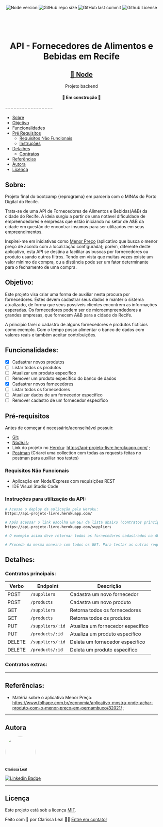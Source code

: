 <p align="center">
  <a> 
    <img alt="Node version" src="https://img.shields.io/badge/node-%3E%3D%206.0.0-brightgreen">
    <img alt="GitHub repo size" src="https://img.shields.io/github/repo-size/lealclarissa/projeto-livre">
    <img alt="GitHub last commit" src="https://img.shields.io/github/last-commit/lealclarissa/projeto-livre">
    <img alt="Github License" src="https://img.shields.io/github/license/lealclarissa/projeto-livre?logo=MIT">
  </a>
</p>

<!-- <h1 align="center">
  <img alt="FAEB Recife" title="#API - Fornecedores de Alimentos e Bebidas em Recife" src="./assets/banner.png" />
</h1> -->

<h1 align="center">
    <br>
    <p align="center">API - Fornecedores de Alimentos e Bebidas em Recife<p>
</h1>

<h2 align="center">
    <a href="https://nodejs.org/pt-br/">🔗 Node</a>
</h2>
<p align="center"> Projeto backend</p>

<h4 align="center"> 
	🚧  Em construção  🚧
</h4>

=================

<!--ts-->

- [Sobre](#sobre)
- [Objetivo](#objetivo)
- [Funcionalidades](#funcionalidades)
- [Pré Requisitos](#pré-requisitos)
  - [Requisitos Não Funcionais](#requisitos-não-funcionais)
  - [Instruções](#instruções-para-utilização-da-api)
- [Detalhes](#detalhes)
  - [Contratos](#contratos-principais)
- [Referências](#referências)
- [Autora](#autora)
- [Licença](#licença)
<!--te-->

## Sobre:

Projeto final do bootcamp {reprograma} em parceria com o MINAs do Porto Digital do Recife.

Trata-se de uma API de Fornecedores de Alimentos e Bebidas(A&B) da cidade do Recife. A ideia surgiu a partir de uma notável dificuldade de empreendedores e empresas que estão iniciando no setor de A&B da cidade em questão de encontrar insumos para ser utilizados em seus empreendimentos.

Inspirei-me em iniciativas como [Menor Preço](https://play.google.com/store/apps/details?id=br.gov.pr.celepar.sefa.mp&hl=pt_BR) (aplicativo que busca o menor preço de acordo com a localização configurada); porém, diferente deste aplicativo, esta API se destina a facilitar as buscas por fornecedores ou produto usando outros filtros. Tendo em vista que muitas vezes existe um valor mínimo de compra, ou a distância pode ser um fator determinante para o fechamento de uma compra.

## Objetivo:

Este projeto visa criar uma forma de auxiliar nesta procura por fornecedores. Estes devem cadastrar seus dados e manter o sistema atualizado, de forma que seus possíveis clientes encontrem as informações esperadas. Os fornecedores podem ser de microempreendedores a grandes empresas, que fornecem A&B para a cidade do Recife.

A princípio farei o cadastro de alguns fornecedores e produtos fictícios como exemplo. Com o tempo posso alimentar o banco de dados com valores reais e também aceitar contribuições.

## Funcionalidades:

- [x] Cadastrar novos produtos
- [ ] Listar todos os produtos
- [ ] Atualizar um produto específico
- [ ] Remover um produto específico do banco de dados
- [x] Cadastrar novos fornecedores
- [ ] Listar todos os fornecedores
- [ ] Atualizar dados de um fornecedor específico
- [ ] Remover cadastro de um fornecedor específico

## Pré-requisitos

Antes de começar é necessário/aconselhável possuir:

- [Git](https://git-scm.com/);
- [Node.js](https://nodejs.org/pt-br/);
- Link do projeto no [Heroku](https://www.heroku.com/): https://api-projeto-livre.herokuapp.com/ ;
- [Postman](https://www.postman.com/) (Criarei uma collection com todas as requests feitas no postman para auxiliar nos testes)

### Requisitos Não Funcionais

- Aplicação em Node/Express com requisições REST
- IDE Visual Studio Code

### Instruções para utilização da API:

```bash
# Acesse o deploy da aplicação pelo Heroku:
https://api-projeto-livre.herokuapp.com/

# Após acessar o link escolha um GET da lista abaixo (contratos principais)  para testar. Vá até a barra de endereço e acrescente o endponint no final. Ex:
https://api-projeto-livre.herokuapp.com/suppliers

# O exemplo acima deve retornar todos os fornecedores cadastrados na API

# Proceda da mesma maneira com todos os GET. Para testar as outras requisições (POST, PUT, DELETE) eu utilizei o Postman
```

## Detalhes:

### Contratos principais:

| Verbo  | Endpoint         | Descrição                         |
| ------ | ---------------- | --------------------------------- |
| POST   | `/suppliers`     | Cadastra um novo fornecedor       |
| POST   | `/products`      | Cadastra um novo produto          |
| GET    | `/suppliers`     | Retorna todos os fornecedores     |
| GET    | `/products`      | Retorna todos os produtos         |
| PUT    | `/suppliers/:id` | Atualiza um fornecedor específico |
| PUT    | `/products/:id`  | Atualiza um produto específico    |
| DELETE | `/suppliers/:id` | Deleta um fornecedor específico   |
| DELETE | `/products/:id`  | Deleta um produto específico      |

### Contratos extras:

---

## Referências:

- Matéria sobre o aplicativo Menor Preço: https://www.folhape.com.br/economia/aplicativo-mostra-onde-achar-produto-com-o-menor-preco-em-pernambuco/82021/ ;

---

## Autora

<a>
 <img style="border-radius: 50%;" src="https://avatars2.githubusercontent.com/u/69424163?s=400&u=6c4ceb2494ca08ef4a05454277aee432c6b5644f&v=4" width="100px;" alt=""/>
 <br />
 <sub><b>Clarissa Leal</b></sub>
</a>

[![Linkedin Badge](https://img.shields.io/badge/-Clarissa-blue?style=flat-square&logo=Linkedin&logoColor=white&link=https://www.linkedin.com/in/clarissa-leal/)](https://www.linkedin.com/in/clarissa-leal/)

---

## Licença

Este projeto está sob a licença [MIT](./LICENSE.md).

Feito com :purple_heart: por Clarissa Leal 👋🏽 [Entre em contato!](https://www.linkedin.com/in/clarissa-leal/)
